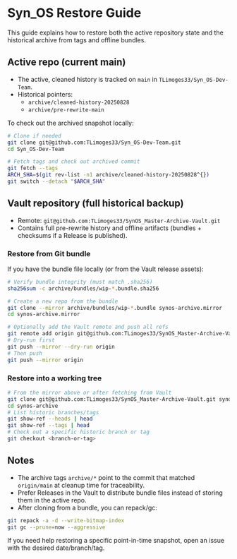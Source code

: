 # Syn_OS Restore Guide

This guide explains how to restore both the active repository state and the historical archive from tags and offline bundles.

## Active repo (current main)

- The active, cleaned history is tracked on `main` in `TLimoges33/Syn_OS-Dev-Team`.
- Historical pointers:
  - `archive/cleaned-history-20250828`
  - `archive/pre-rewrite-main`

To check out the archived snapshot locally:

```bash
# Clone if needed
git clone git@github.com:TLimoges33/Syn_OS-Dev-Team.git
cd Syn_OS-Dev-Team

# Fetch tags and check out archived commit
git fetch --tags
ARCH_SHA=$(git rev-list -n1 archive/cleaned-history-20250828^{})
git switch --detach "$ARCH_SHA"
```

## Vault repository (full historical backup)

- Remote: `git@github.com:TLimoges33/SynOS_Master-Archive-Vault.git`
- Contains full pre-rewrite history and offline artifacts (bundles + checksums if a Release is published).

### Restore from Git bundle

If you have the bundle file locally (or from the Vault release assets):

```bash
# Verify bundle integrity (must match .sha256)
sha256sum -c archive/bundles/wip-*.bundle.sha256

# Create a new repo from the bundle
git clone --mirror archive/bundles/wip-*.bundle synos-archive.mirror
cd synos-archive.mirror

# Optionally add the Vault remote and push all refs
git remote add origin git@github.com:TLimoges33/SynOS_Master-Archive-Vault.git
# Dry-run first
git push --mirror --dry-run origin
# Then push
git push --mirror origin
```

### Restore into a working tree

```bash
# From the mirror above or after fetching from Vault
git clone git@github.com:TLimoges33/SynOS_Master-Archive-Vault.git synos-archive
cd synos-archive
# List historic branches/tags
git show-ref --heads | head
git show-ref --tags | head
# Check out a specific historic branch or tag
git checkout <branch-or-tag>
```

## Notes

- The archive tags `archive/*` point to the commit that matched `origin/main` at cleanup time for traceability.
- Prefer Releases in the Vault to distribute bundle files instead of storing them in the active repo.
- After cloning from a bundle, you can repack/gc:

```bash
git repack -a -d --write-bitmap-index
git gc --prune=now --aggressive
```

If you need help restoring a specific point-in-time snapshot, open an issue with the desired date/branch/tag.